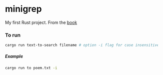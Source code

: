 # minigrep

My first Rust project. From the [book](https://doc.rust-lang.org/book/ch12-00-an-io-project.html)

### To run

```sh
cargo run text-to-search filename # option -i flag for case insensitive
```

##### Example

```sh
cargo run to poem.txt -i
```